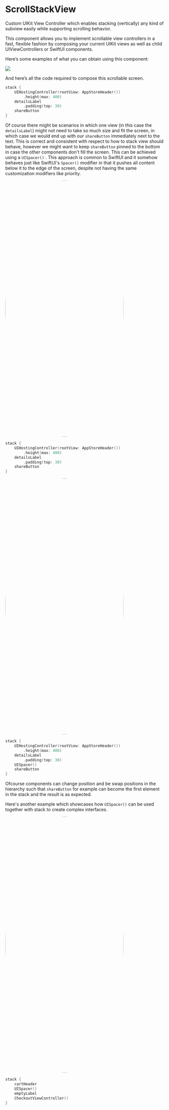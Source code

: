# ScrollStackView
 Custom UIKit View Controller which enables stacking (vertically) any kind of subview easily while supporting scrolling behavior.

This component allows you to implement scrollable view controllers in a fast, flexible fashion by composing your current UIKit views as well as child UIViewControllers or SwiftUI components.

Here’s some examples of what you can obtain using this component:

<img align="center" src="https://github.com/VladIacobIonut/ScrollStackView/blob/main/Assets/scroll_1.gif"/>

And here’s all the code required to compose this scrollable screen. 

```swift
stack {
    UIHostingController(rootView: AppStoreHeader())
        .height(max: 400)
    detailsLabel
        .padding(top: 30)
    shareButton
}
```

Of course there might be scenarios in which one view (in this case the ```detailsLabel```) might not need to take so much size and fit the screen, in which case we would end up with our ```shareButton```  immediately next to the text. This is correct and consistent with respect to how to stack view should behave, however we might want to keep ```shareButton``` pinned to the bottom in case the other components don't fill the screen. This can be achieved using a ```UISpacer()``` . This approach is common to SwiftUI and it somehow behaves just like SwiftUI's ```Spacer()``` modifier in that it pushes all content below it to the edge of the screen, despite not having the same customization modifiers like priority.

<p align="left">

<img src="https://github.com/VladIacobIonut/ScrollStackView/blob/main/Assets/woutspacer.png" width = "375" height = "812" style="border-radius:50%"/> <br>

```swift
stack {
    UIHostingController(rootView: AppStoreHeader())
        .height(max: 400)
    detailsLabel
        .padding(top: 30)
    shareButton
}
```
</p>

<p align="right">

<img src="https://github.com/VladIacobIonut/ScrollStackView/blob/main/Assets/wspacer.png" width = "375" height = "812" style="border-radius:50%"/> <br>

```swift
stack {
    UIHostingController(rootView: AppStoreHeader())
        .height(max: 400)
    detailsLabel
        .padding(top: 30)
    UISpacer()
    shareButton
}
``` 
</p>

Ofcourse components can change position and be swap positions in the hierarchy such that  ```shareButton```  for example can become the first element in the stack and the result is as expected. 

Here's another example which showcases how ```UISpacer()``` can be used together with stack to create complex interfaces.

<img src="https://github.com/VladIacobIonut/ScrollStackView/blob/main/Assets/cart.png" width = "375" height = "812" style="border-radius:50%"/> <br>

```swift
stack {
    cartHeader
    UISpacer()
    emptyLabel
    CheckoutViewController()
}
``` 

